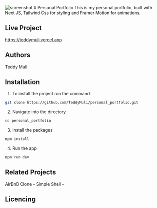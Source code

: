 <img src="https://imgur.com/a/vt2kpPY" alt="screenshot">
# Personal Portfolio
This is my personal portfolio, built with Next JS, Tailwind Css for styling and Framer Motion for animations.

## Live Project
https://teddymuli.vercel.app

## Authors
Teddy Muli

## Installation
1. To install the project run the command
```bash
git clone https://github.com/TeddyMuli/personal_portfolio.git
```
2. Navigate into the directory
```bash
cd personal_portfolio
```

3. Install the packages
```bash
npm install
```

4. Run the app
```bash
npm run dev
```

## Related Projects
AirBnB Clone - 
Simple Shell - 

## Licencing

